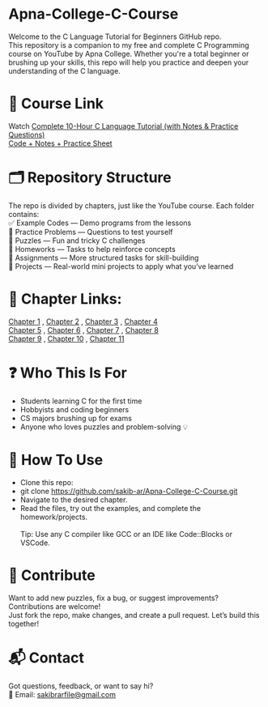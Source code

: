 # Apna-College-C-Course
Welcome to the C Language Tutorial for Beginners GitHub repo.<br>
This repository is a companion to my free and complete C Programming course on YouTube by Apna College. Whether you're a total beginner or brushing up your skills, this repo will help you practice and deepen your understanding of the C language.

# 🔗 Course Link
Watch [Complete 10-Hour C Language Tutorial (with Notes & Practice Questions)](https://youtu.be/irqbmMNs2Bo?si=PvkHyuxhYqFLLe9e)<br>
[Code + Notes + Practice Sheet](https://drive.google.com/drive/folders/1SEfL7Yw3nJfVLToz9MAuAm2_NoCCk1qD)


# 🗂️ Repository Structure
The repo is divided by chapters, just like the YouTube course. Each folder contains:<br>
    ✅ Example Codes — Demo programs from the lessons<br>
    🧩 Practice Problems — Questions to test yourself<br>
    🧠 Puzzles — Fun and tricky C challenges<br>
    📝 Homeworks — Tasks to help reinforce concepts<br>
    🧪 Assignments — More structured tasks for skill-building<br>
    🚀 Projects — Real-world mini projects to apply what you’ve learned<br>

# 🔗 Chapter Links:
[Chapter 1](https://github.com/sakib-ar/Apna-College-C-Course/tree/main/Chapter%201%20-%20Variables%2C%20Data%20types%20%2B%20Input-Output) , [Chapter 2](https://github.com/sakib-ar/Apna-College-C-Course/tree/main/Chapter%202%20-%20Instructions%20%26%20Operators) , [Chapter 3](https://github.com/sakib-ar/Apna-College-C-Course/tree/main/Chapter%203%20-%20Conditional%20Statements) , [Chapter 4]()<br>
[Chapter 5]() , [Chapter 6]() , [Chapter 7]() , [Chapter 8]()<br>
[Chapter 9]() , [Chapter 10]() , [Chapter 11]()

# ❓ Who This Is For
- Students learning C for the first time
- Hobbyists and coding beginners
- CS majors brushing up for exams
- Anyone who loves puzzles and problem-solving 💡

# 📌 How To Use
- Clone this repo:<br>
- git clone https://github.com/sakib-ar/Apna-College-C-Course.git
- Navigate to the desired chapter.
- Read the files, try out the examples, and complete the homework/projects.
<br><br>Tip: Use any C compiler like GCC or an IDE like Code::Blocks or VSCode.

# 🤝 Contribute
Want to add new puzzles, fix a bug, or suggest improvements? Contributions are welcome!<br>
Just fork the repo, make changes, and create a pull request. Let’s build this together!

# 📬 Contact
Got questions, feedback, or want to say hi?<br>
📧 Email: sakibrarfile@gmail.com